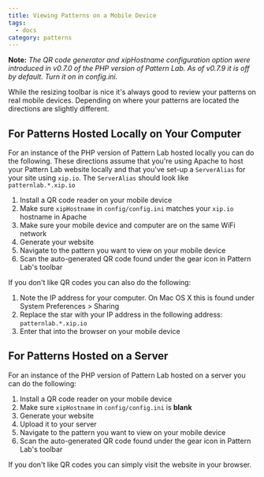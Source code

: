 ```yaml
---
title: Viewing Patterns on a Mobile Device
tags:
  - docs
category: patterns
---
```


**Note:** _The QR code generator and xipHostname configuration option were introduced in v0.7.0 of the PHP version of Pattern Lab. As of v0.7.9 it is off by default. Turn it on in config.ini._

While the resizing toolbar is nice it's always good to review your patterns on real mobile devices. Depending on where your patterns are located the directions are slightly different.

## For Patterns Hosted Locally on Your Computer

For an instance of the PHP version of Pattern Lab hosted locally you can do the following. These directions assume that you're using Apache to host your Pattern Lab website locally and that you've set-up a `ServerAlias` for your site using `xip.io`. The `ServerAlias` should look like `patternlab.*.xip.io`

1. Install a QR code reader on your mobile device
2. Make sure `xipHostname` in `config/config.ini` matches your `xip.io` hostname in Apache
3. Make sure your mobile device and computer are on the same WiFi network
4. Generate your website
5. Navigate to the pattern you want to view on your mobile device
6. Scan the auto-generated QR code found under the gear icon in Pattern Lab's toolbar

If you don't like QR codes you can also do the following:

1. Note the IP address for your computer. On Mac OS X this is found under System Preferences > Sharing
2. Replace the star with your IP address in the following address: `patternlab.*.xip.io`
3. Enter that into the browser on your mobile device

## For Patterns Hosted on a Server

For an instance of the PHP version of Pattern Lab hosted on a server you can do the following:

1. Install a QR code reader on your mobile device
2. Make sure `xipHostname` in `config/config.ini` is **blank**
3. Generate your website
4. Upload it to your server
5. Navigate to the pattern you want to view on your mobile device
6. Scan the auto-generated QR code found under the gear icon in Pattern Lab's toolbar

If you don't like QR codes you can simply visit the website in your browser.
